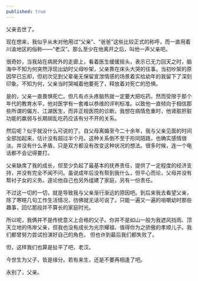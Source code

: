 ```yaml
---
published: true
---
```


父亲去世了。

现在想来，我似乎从未对他用过“父亲”、“爸爸”这些比较正式的称呼，而一直用着川渝地区的俗称——“老汉”。那么至少在他离开之后，叫他一声父亲吧。

很奇妙，当我站在病房外的走廊上，看着医生缓缓摇头，表示已无力回天之时，脑海中不知为何突然浮现出幼时父母吵架，父亲靠在床头大哭的往事。当初吵架的原因早已忘却，但初次见到父辈毫无保留宣泄情感的场景着实给幼年的我留下了深刻印象。不知为何，父亲当时哭喊着他要死了，释放着对死亡的恐惧。

是的，父亲一直畏惧死亡。但凡有点头疼脑热就一定要大把吃药。然而受限于那个年代的教育水平，他对医学有一套难以恭维的评判标准。以致他一直倾向于相信那些所谓的偏方、江湖医生，而非正规医院的诊断。我想在病情危重时，他肾脏肝脏功能的羸弱与长期胡乱吃药应该有分不开的关系。

然后呢？似乎就没什么可说的了。自父母离婚至今二十余年，我与父亲见面的时间全部加起来，估计没有超过半个月。这种关系倒不至于形同陌路，也确实感情很淡。并没有什么矛盾，只是双方都没有改变这种状况的想法。很多时候，连一个电话都不会记得要打。

父亲缺席了我的成长，但至少负起了最基本的抚养责任，提供了一定程度的经济支持，并没有完全不闻不问。虽说成年后没有帮到我什么，但平心而论，父母并没有帮衬子女的义务。遑论他自己也另外组建了家庭，另有一份责任。

不过这一切的一切，就是导致我与父亲渐行渐远的原因吧。到后来我去看望父亲，除了寒暄几句工作生活情况，彷佛就无话可说了。只能一遍又一遍的咀嚼幼时那些趣事，回忆那段并不算长的家庭时光。

所以呢，我俩并不是传统意义上合格的父子。你并不是如山一般为我遮风挡雨、顶天立地的伟岸父亲，但我也没有成长为光宗耀祖、值得你为之骄傲的孝顺儿子。我们都曾努力尝试扮演好自己的角色， 但也许到最后我们都失败了。

但，这样我们也算是扯平了吧，老汉。

今世生为父子，皆是缘分。若有来生，还是不要再相逢了吧。

永别了，父亲。


